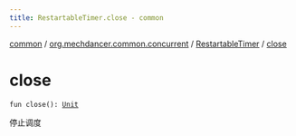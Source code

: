 ```yaml
---
title: RestartableTimer.close - common
---
```


[common](../../index.html) / [org.mechdancer.common.concurrent](../index.html) / [RestartableTimer](index.html) / [close](./close.html)

# close

`fun close(): `[`Unit`](https://kotlinlang.org/api/latest/jvm/stdlib/kotlin/-unit/index.html)

停止调度

